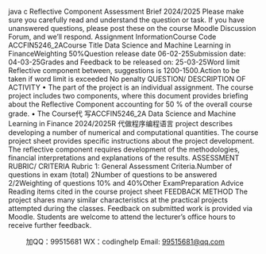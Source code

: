 java c
Reflective Component   Assessment Brief   2024/2025
Please   make sure you carefully   read and understand the question or task.   If you   have unanswered questions,   please   post these on the course   Moodle   Discussion   Forum, and we’ll   respond.
Assignment   InformationCourse Code
ACCFIN5246_2ACourse Title
Data Science and   Machine   Learning in   FinanceWeighting
50%Question release   date
06-02-25Submission date:
04-03-25Grades and   Feedback to   be   released on:
25-03-25Word   limit
Reflective component   between, suggestions   is
1200-1500.Action to   be taken if word   limit   is exceeded
No   penalty
QUESTION/ DESCRIPTION OF ACTIVITY
•          The   part   of   the   project   is   an   individual   assignment.   The   course   project   includes   two   components,   where this document   provides   briefing about the   Reflective Component   accounting for   50 %   of the   overall course grade.
•          The   Course代 写ACCFIN5246_2A Data Science and Machine Learning in Finance 2024/2025R
代做程序编程语言   project   describes   developing   a   number   of   numerical   and   computational   quantities.   The   course   project sheet   provides specific   instructions about the   project development. The   reflective
component   requires development of the methodologies, financial interpretations   and   explanations   of the   results.
ASSESSMENT   RUBRIC/ CRITERIA
Rubric   1: General Assessment Criteria.Number of questions   in   exam   (total)
2Number of questions to   be answered
2/2Weighting of questions
10% and   40%Other   ExamPreparation Advice
Reading items cited   in the course   project   sheet
FEEDBACK   METHOD
The   project shares   many similar characteristics at the   practical   projects attempted   during the   classes.   Feedback on submitted work is   provided via   Moodle. Students   are welcome to   attend   the   lecturer’s office   hours to receive further feedback.







         
加QQ：99515681  WX：codinghelp  Email: 99515681@qq.com
